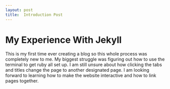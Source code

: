 ```yaml
---
layout: post
title:  Introduction Post
---
```


# My Experience With Jekyll

This is my first time ever creating a blog so this whole process was completely new to me. My biggest struggle was figuring out how to use the terminal to get ruby all set up. I am still unsure about how clicking the tabs and titles change the page to another designated page. I am looking forward to learning how to make the website interactive and how to link pages together.
